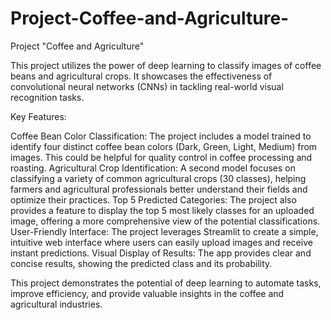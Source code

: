 # Project-Coffee-and-Agriculture-
Project "Coffee and Agriculture"

This project utilizes the power of deep learning to classify images of coffee beans and agricultural crops. It showcases the effectiveness of convolutional neural networks (CNNs) in tackling real-world visual recognition tasks.

Key Features:

Coffee Bean Color Classification: The project includes a model trained to identify four distinct coffee bean colors (Dark, Green, Light, Medium) from images. This could be helpful for quality control in coffee processing and roasting.
Agricultural Crop Identification: A second model focuses on classifying a variety of common agricultural crops (30 classes), helping farmers and agricultural professionals better understand their fields and optimize their practices.
Top 5 Predicted Categories: The project also provides a feature to display the top 5 most likely classes for an uploaded image, offering a more comprehensive view of the potential classifications. 
User-Friendly Interface: The project leverages Streamlit to create a simple, intuitive web interface where users can easily upload images and receive instant predictions.
Visual Display of Results: The app provides clear and concise results, showing the predicted class and its probability.

This project demonstrates the potential of deep learning to automate tasks, improve efficiency, and provide valuable insights in the coffee and agricultural industries.
